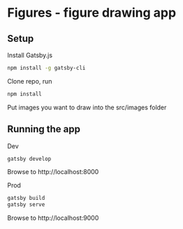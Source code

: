 # Figures - figure drawing app

## Setup
Install Gatsby.js
``` bash
npm install -g gatsby-cli
```
Clone repo, run
``` bash
npm install
```

Put images you want to draw into the src/images folder

## Running the app
Dev
``` bash
gatsby develop
```
Browse to http://localhost:8000

Prod
``` bash
gatsby build
gatsby serve
```
Browse to http://localhost:9000